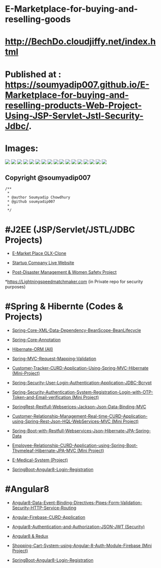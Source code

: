 # E-Marketplace-for-buying-and-reselling-goods
# http://BechDo.cloudjiffy.net/index.html
# Published at : https://soumyadip007.github.io/E-Marketplace-for-buying-and-reselling-products-Web-Project-Using-JSP-Servlet-Jstl-Security-Jdbc/.

# Images:

<img src="./ Online Classifieds Project (BechDo)/image1/1.png" >
<img src="./ Online Classifieds Project (BechDo)/image1/2.png" >
<img src="./ Online Classifieds Project (BechDo)/image1/3.png" >
<img src="./ Online Classifieds Project (BechDo)/image1/4.png" >
<img src="./ Online Classifieds Project (BechDo)/image1/5.png" >
<img src="./ Online Classifieds Project (BechDo)/image1/6.png" >
<img src="./ Online Classifieds Project (BechDo)/image1/7.png" >
<img src="./ Online Classifieds Project (BechDo)/image1/8.png" >
<img src="./ Online Classifieds Project (BechDo)/image1/9.png" >
<img src="./ Online Classifieds Project (BechDo)/image1/10.png" >
<img src="./ Online Classifieds Project (BechDo)/image1/11.png" >
<img src="./ Online Classifieds Project (BechDo)/image1/12.png" >
<img src="./ Online Classifieds Project (BechDo)/image1/13.png" >
<img src="./ Online Classifieds Project (BechDo)/image1/14.png" >
<img src="./ Online Classifieds Project (BechDo)/image1/15.png" >
<img src="./ Online Classifieds Project (BechDo)/image1/16.png" >
<img src="./ Online Classifieds Project (BechDo)/image1/17.png" >


## Copyright @soumyadip007
```shell
/**
 * 
 * @author Soumyadip Chowdhury
 * @github soumyadip007
 *
 */
```

# #J2EE (JSP/Servlet/JSTL/JDBC Projects)

- [E-Market Place OLX-Clone](https://github.com/soumyadip007/E-Marketplace-for-buying-and-reselling-products-Web-Project-Using-JSP-Servlet-Jstl-Security-Jdbc)

- [Startup Company Live Website](https://soumyadip007.github.io/Coding_Liquids-StartUp-Company-Live-Website-Using-JSP-Servlet-JSTL-Security-JDBC-MD5-MySql-Bootstrap/)

- [Post-Disaster Management & Women Safety Project](https://github.com/soumyadip007/Post-Disaster-Management-and-Women-safety-Hackathon-JSP-Servlet-MySql-Bootstrap-GoogleMapApi-OSM)

*https://Lightningspeedmatchmaker.com (in Private repo for security purposes)


# #Spring & Hibernte (Codes & Projects)

- [Spring-Core-XML-Data-Dependency-BeanScope-BeanLifecycle](https://github.com/soumyadip007/Spring-Core-XML-Data-Dependency-BeanScope-BeanLifecycle)

- [Spring-Core-Annotation](https://github.com/soumyadip007/Spring-Core-Annotation-BeanScope-BeanLifecycle)

- [Hibernate-ORM (All)](https://github.com/soumyadip007/Hibernate-ORM-Entity-Relations)

- [Spring-MVC-Request-Mapping-Validation](https://github.com/soumyadip007/Spring-MVC-Request-Mapping-Validation)

- [Customer-Tracker-CURD-Application-Using-Spring-MVC-Hibernate (Mini-Project)](https://github.com/soumyadip007/Customer-Tracker-CURD-Application-Using-Spring-MVC-Hibernate)

- [Spring-Security-User-Login-Authentication-Application-JDBC-Bcrypt](https://github.com/soumyadip007/Spring-Security-User-Login-Authentication-Application-JDBC-Bcrypt)

- [Spring-Security-Authentication-System-Registration-Login-with-OTP-Token-and-Email-verification (Mini Project)](https://github.com/soumyadip007/Spring-Security-Authentication-System-Reg-Login-with-OTP-Token-and-Email-verification)

- [SpringRest-Restfull-Webserices-Jackson-Json-Data-Binding-MVC](https://github.com/soumyadip007/Spring-Rest-Jackson-Json-Data-Binding)

- [Customer-Relationship-Management-Real-time-CURD-Application-using-Spring-Rest-Json-HQL-WebServices-MVC (Mini Project)](https://github.com/soumyadip007/Customer-Relationship-Management-Real-time-CURD-Application-using-Spring-Rest-Json-HQL-WebServices)

- [Spring-Boot-with-Restfull-Webservices-Json-Hibernate-JPA-Spring-Data](https://github.com/soumyadip007/Spring-Boot-with-Rest-Json-Hibernate-JPA-SpringDataJPA)

- [Employee-Relationship-CURD-Application-using-Spring-Boot-Thymeleaf-Hibernate-JPA-MVC (Mini Project)](https://github.com/soumyadip007/Employee-Relationship-CURD-Application-using-Spring-Boot-Thymeleaf-Hibernate-JPA-MVC)

- [E-Medical-System (Project)](https://github.com/soumyadip007/E-Medical-System-Web-Project-Using-Spring-Boot-Security-MVC-Hibernate-JPA-Rest-Thymeleaf-HQL)

- [SpringBoot-Angular8-Login-Registration](https://github.com/soumyadip007/SpringBoot-Angular8-Login-Registration-for-JavaGuides.net)

# #Angular8

- [Angular8-Data-Event-Binding-Directives-Pipes-Form-Validation-Security-HTTP-Service-Routing](https://github.com/soumyadip007/Angular-8-Data-Event-Binding-Directives-Pipes-Form-Validation-Security-HTTP-Service-Routing)

- [Angular-Firebase-CURD-Application](https://github.com/soumyadip007/Angular-Firebase-CURD)

- [Angular8-Authentication-and-Authorization-JSON-JWT (Security)](https://github.com/soumyadip007/Angular-8-Authentication-and-Authorization-JSON-JWT)

- [Angular8 & Redux](https://github.com/soumyadip007/Angular-8-Redux)

- [Shopping-Cart-System-using-Angular-8-Auth-Module-Firebase (Mini Project)](https://github.com/soumyadip007/Shopping-Cart-System-using-Angular-8-Auth-Module-Firebase)

- [SpringBoot-Angular8-Login-Registration](https://github.com/soumyadip007/SpringBoot-Angular8-Login-Registration-for-JavaGuides.net)
